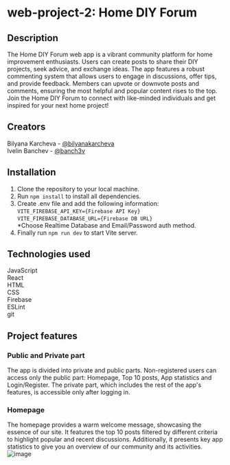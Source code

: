 # web-project-2: Home DIY Forum

## Description

The Home DIY Forum web app is a vibrant community platform for home improvement enthusiasts. Users can create posts to share their DIY projects, seek advice, and exchange ideas. The app features a robust commenting system that allows users to engage in discussions, offer tips, and provide feedback. Members can upvote or downvote posts and comments, ensuring the most helpful and popular content rises to the top. Join the Home DIY Forum to connect with like-minded individuals and get inspired for your next home project!

## Creators

Bilyana Karcheva - [@bilyanakarcheva](https://github.com/bilyanakarcheva)<br>
Ivelin Banchev - [@banch3v](https://github.com/banch3v/)<br>

## Installation

1. Clone the repository to your local machine.
2. Run `npm install` to install all dependencies.
3. Create .env file and add the following information:<br>
   `VITE_FIREBASE_API_KEY={Firebase API Key}`<br>
   `VITE_FIREBASE_DATABASE_URL={Firebase DB URL}`</br>
   \*Choose Realtime Database and Email/Password auth method.
4. Finally run `npm run dev` to start Vite server.

## Technologies used

JavaScript<br>
React<br>
HTML<br>
CSS<br>
Firebase<br>
ESLint<br>
git<br>

## Project features

### Public and Private part

The app is divided into private and public parts. Non-registered users can access only the public part: Homepage, Top 10 posts, App statistics and Login/Register. The private part, which includes the rest of the app's features, is accessible only after logging in.

### Homepage
The homepage provides a warm welcome message, showcasing the essence of our site. It features the top 10 posts filtered by different criteria to highlight popular and recent discussions. Additionally, it presents key app statistics to give you an overview of our community and its activities.<br>
![image](https://github.com/A58-JS-Team-07/web-project-2/assets/77446631/d51495d1-a624-4a35-bb46-bbd067989443)



